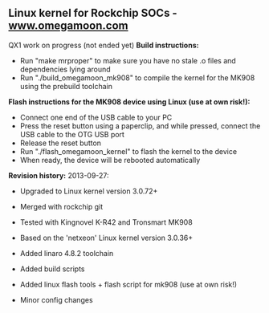 Linux kernel for Rockchip SOCs - www.omegamoon.com
--------------
QX1 work on progress (not ended yet)
**Build instructions:**
- Run "make mrproper" to make sure you have no stale .o files and dependencies lying around
- Run "./build_omegamoon_mk908" to compile the kernel for the MK908 using the prebuild toolchain
  
**Flash instructions for the MK908 device using Linux (use at own risk!):**
- Connect one end of the USB cable to your PC
- Press the reset button using a paperclip, and while pressed, connect the USB cable to the OTG USB port
- Release the reset button
- Run "./flash_omegamoon_kernel" to flash the kernel to the device
- When ready, the device will be rebooted automatically

**Revision history:**
2013-09-27:
- Upgraded to Linux kernel version 3.0.72+
- Merged with rockchip git
- Tested with Kingnovel K-R42 and Tronsmart MK908

- Based on the 'netxeon' Linux kernel version 3.0.36+
- Added linaro 4.8.2 toolchain
- Added build scripts
- Added linux flash tools + flash script for mk908 (use at own risk!)
- Minor config changes

